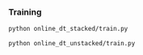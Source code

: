 ### Training
``` bash
python online_dt_stacked/train.py
```

``` bash
python online_dt_unstacked/train.py
```